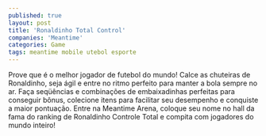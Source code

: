 ```yaml
---
published: true
layout: post
title: 'Ronaldinho Total Control'
companies: 'Meantime'
categories: Game
tags: meantime mobile utebol esporte
---
```

Prove que &eacute; o melhor jogador de futebol do mundo! Calce as chuteiras de Ronaldinho, seja &aacute;gil e entre no ritmo perfeito para manter a bola sempre no ar. Fa&ccedil;a seq&uuml;&ecirc;ncias e combina&ccedil;&otilde;es de embaixadinhas perfeitas para conseguir b&ocirc;nus, colecione itens para facilitar seu desempenho e conquiste a maior pontua&ccedil;&atilde;o. Entre na Meantime Arena, coloque seu nome no hall da fama do ranking de Ronaldinho Controle Total e compita com jogadores do mundo inteiro!